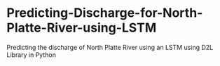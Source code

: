 # Predicting-Discharge-for-North-Platte-River-using-LSTM
Predicting the discharge of North Platte River using an LSTM using D2L Library in Python
